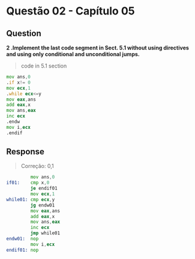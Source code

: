 # Questão 02 - Capítulo 05

## Question

**<p>2 .Implement the last code segment in Sect. 5.1 without using directives and using only conditional and unconditional jumps.</p>**

> code in 5.1 section
```asm
mov ans,0
.if x!= 0
mov ecx,1 
.while ecx<=y
mov eax,ans
add eax,x
mov ans,eax 
inc ecx
.endw
mov i,ecx 
.endif
```

## Response

> Correção: 0,1

```asm
         mov ans,0
if01:    cmp x,0
         je endif01
         mov ecx,1
while01: cmp ecx,y
         jg endw01
         mov eax,ans
         add eax,x
         mov ans,eax
         inc ecx
         jmp while01
endw01:  nop
         mov i,ecx
endif01: nop
```
